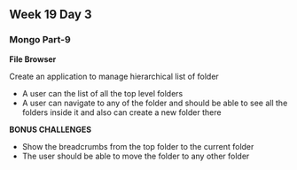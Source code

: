 ## Week 19 Day 3

### Mongo Part-9

**File Browser**

Create an application to manage hierarchical list of folder

- A user can the list of all the top level folders
- A user can navigate to any of the folder and should be able to see all the folders inside it and also can create a new folder there

**BONUS CHALLENGES**

-  Show the breadcrumbs from the top folder to the current folder
-  The user should be able to move the folder to any other folder